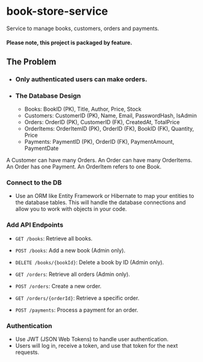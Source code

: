 # book-store-service
Service to manage books, customers, orders and payments.

#### Please note, this project is packaged by feature.

## The Problem

* ### Only authenticated users can make orders.
* ### The Database Design
  * Books: BookID (PK), Title, Author, Price, Stock
  * Customers: CustomerID (PK), Name, Email, PasswordHash, IsAdmin
  * Orders: OrderID (PK), CustomerID (FK), CreatedAt, TotalPrice
  * OrderItems: OrderItemID (PK), OrderID (FK), BookID (FK), Quantity, Price
  * Payments: PaymentID (PK), OrderID (FK), PaymentAmount, PaymentDate

A Customer can have many Orders.
An Order can have many OrderItems.
An Order has one Payment.
An OrderItem refers to one Book.

### Connect to the DB
* Use an ORM like Entity Framework or Hibernate to map your entities to the database tables. This will handle the database connections and allow you to work with objects in your code.

### Add API Endpoints

* `GET /books`: Retrieve all books.

* `POST /books`: Add a new book (Admin only).

* `DELETE /books/{bookId}`: Delete a book by ID (Admin only).

* `GET /orders`: Retrieve all orders (Admin only).

* `POST /orders`: Create a new order.

* `GET /orders/{orderId}`: Retrieve a specific order.

* `POST /payments`: Process a payment for an order.

### Authentication
* Use JWT (JSON Web Tokens) to handle user authentication. 
* Users will log in, receive a token, and use that token for the next requests.
